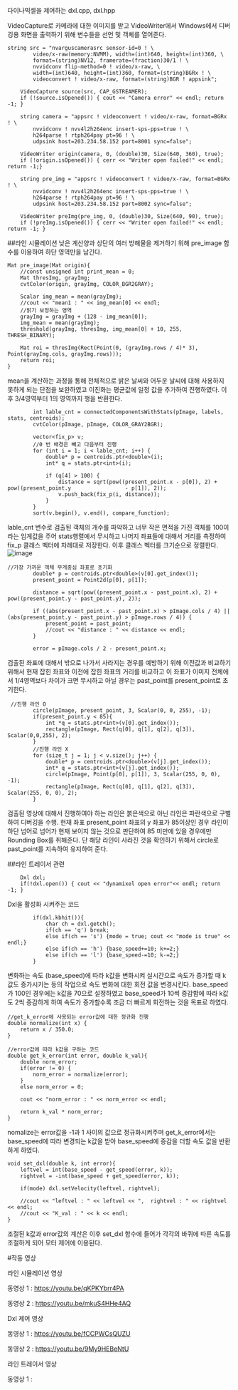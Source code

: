 다이나믹셀을 제어하는 dxl.cpp, dxl.hpp

VideoCapture로 카메라에 대한 이미지를 받고 VideoWriter에서 Windows에서 디버깅용 화면을 출력하기 위해 변수들을 선언 및 객체를 열어준다.

```
string src = "nvarguscamerasrc sensor-id=0 ! \
        video/x-raw(memory:NVMM), width=(int)640, height=(int)360, \
        format=(string)NV12, framerate=(fraction)30/1 ! \
        nvvidconv flip-method=0 ! video/x-raw, \
        width=(int)640, height=(int)360, format=(string)BGRx ! \
        videoconvert ! video/x-raw, format=(string)BGR ! appsink";
    
    VideoCapture source(src, CAP_GSTREAMER);
    if (!source.isOpened()) { cout << "Camera error" << endl; return -1; }

    string camera = "appsrc ! videoconvert ! video/x-raw, format=BGRx ! \
        nvvidconv ! nvv4l2h264enc insert-sps-pps=true ! \
        h264parse ! rtph264pay pt=96 ! \
        udpsink host=203.234.58.152 port=8001 sync=false";
    
    VideoWriter origin(camera, 0, (double)30, Size(640, 360), true);
    if (!origin.isOpened()) { cerr << "Writer open failed!" << endl; return -1;}

    string pre_img = "appsrc ! videoconvert ! video/x-raw, format=BGRx ! \
        nvvidconv ! nvv4l2h264enc insert-sps-pps=true ! \
        h264parse ! rtph264pay pt=96 ! \
        udpsink host=203.234.58.152 port=8002 sync=false";

    VideoWriter preImg(pre_img, 0, (double)30, Size(640, 90), true);
    if (!preImg.isOpened()) { cerr << "Writer open failed!" << endl; return -1; }

```


##라인 시뮬레이션
낮은 계산양과 상단의 여러 방해물을 제거하기 위해 pre_image 함수를 이용하여 하단 영역만을 남긴다.
```
Mat pre_image(Mat origin){
    //const unsigned int print_mean = 0;
    Mat thresImg, grayImg;
    cvtColor(origin, grayImg, COLOR_BGR2GRAY);

    Scalar img_mean = mean(grayImg);
    //cout << "mean1 : " << img_mean[0] << endl;
    //밝기 보정하는 영역
    grayImg = grayImg + (128 - img_mean[0]);
    img_mean = mean(grayImg);
    threshold(grayImg, thresImg, img_mean[0] + 10, 255, THRESH_BINARY);

    Mat roi = thresImg(Rect(Point(0, (grayImg.rows / 4)* 3), Point(grayImg.cols, grayImg.rows)));
    return roi;
}
```
mean을 계산하는 과정을 통해 전체적으로 밝은 날씨와 어두운 날씨에 대해 사용하지 못하게 되는 단점을 보완하였고 이진화는 평균값에 일정 값을 추가하여 진행하였다. 이후 3/4영역부터 1의 영역까지 행을 반환한다.

```
        int lable_cnt = connectedComponentsWithStats(pImage, labels, stats, centroids);
        cvtColor(pImage, pImage, COLOR_GRAY2BGR);

        vector<fix_p> v;
        //0 번 배경은 빼고 다음부터 진행
        for (int i = 1; i < lable_cnt; i++) {
            double* p = centroids.ptr<double>(i);
            int* q = stats.ptr<int>(i);

            if (q[4] > 100) {
                distance = sqrt(pow((present_point.x - p[0]), 2) + pow((present_point.y                 - p[1]), 2));
                v.push_back(fix_p(i, distance));
            }
        }
        sort(v.begin(), v.end(), compare_function);
```
lable_cnt 변수로 검출된 객체의 개수를 파악하고 너무 작은 면적을 가진 객체를 100이라는 임계값을 주어 stats행렬에서 무시하고 나머지 좌표들에 대해서 거리를 측정하여 fix_p 클래스 벡터에 차례대로 저장한다. 이후 클래스 벡터를 크기순으로 정렬한다.
![image](https://github.com/user-attachments/assets/fc3c6e2d-f03e-4da1-82c3-1fd8f680d83a)

```
//가장 가까운 객체 무게중심 좌표로 초기화
        double* p = centroids.ptr<double>(v[0].get_index());
        present_point = Point2d(p[0], p[1]);

        distance = sqrt(pow((present_point.x - past_point.x), 2) + pow((present_point.y - past_point.y), 2));
        
        if ((abs(present_point.x - past_point.x) > pImage.cols / 4) || (abs(present_point.y - past_point.y) > pImage.rows / 4)) {
            present_point = past_point;
            //cout << "distance : " << distance << endl;
        }

        error = pImage.cols / 2 - present_point.x;
```
검출된 좌표에 대해서 밖으로 나가서 사라지는 경우를 예방하기 위해 이전값과 비교하기 위해서 현재 잡힌 좌표와 이전에 잡힌 좌표의 거리를 비교하고 이 좌표가 이미지 전체에서 1/4영역보다 차이가 크면 무시하고 아닐 경우는 past_point를 present_point로 초기한다.

```
 //진행 라인 O
        circle(pImage, present_point, 3, Scalar(0, 0, 255), -1);
        if(present_point.y < 85){
            int *q = stats.ptr<int>(v[0].get_index());
            rectangle(pImage, Rect(q[0], q[1], q[2], q[3]), Scalar(0,0,255), 2);
        }
        //진행 라인 X
        for (size_t j = 1; j < v.size(); j++) {
            double* p = centroids.ptr<double>(v[j].get_index());
            int* q = stats.ptr<int>(v[j].get_index());
            circle(pImage, Point(p[0], p[1]), 3, Scalar(255, 0, 0), -1);
            rectangle(pImage, Rect(q[0], q[1], q[2], q[3]), Scalar(255, 0, 0), 2);
        }
```
검출된 영상에 대해서 진행하여야 하는 라인은 붉은색으로 아닌 라인은 파란색으로 구별하여 디버깅을 수행. 현재 좌표 present_point 좌표의 y 좌표가 85이상인 경우 라인이 하단 넘어로 넘어가 현재 보이지 않는 것으로 판단하여 85 미만에 있을 경우에만 Rounding Box를 취해준다. 단 해당 라인이 사라진 것을 확인하기 위해서 circle로 past_point를 지속하여 유지하여 준다.





##라인 트레이서 관련

```
    Dxl dxl;
    if(!dxl.open()) { cout << "dynamixel open error"<< endl; return -1; }
```
Dxl을 활성화 시켜주는 코드

```
        if(dxl.kbhit()){
            char ch = dxl.getch();
            if(ch == 'q') break;
            else if(ch == 's') {mode = true; cout << "mode is true" << endl;}
            else if(ch == 'h') {base_speed+=10; k+=2;}
            else if(ch == 'l') {base_speed-=10; k-=2;}
        }
```
변화하는 속도 (base_speed)에 따라 k값을 변화시켜 실시간으로 속도가 증가할 때 k값도 증가시키는 등의 작업으로 속도 변화에 대한 회전 값을 변경시킨다.
base_speed가 100인 경우에는 k값을 70으로 설정하였고 base_speed가 10씩 증감함에 따라 k값도 2씩 증감하게 하여 속도가 증가할수록 조금 더 빠르게 회전하는 것을 목표로 하였다.

```
//get_k_error에 사용되는 error값에 대한 정규화 진행
double normalize(int x) {
    return x / 350.0;
}

//error값에 따라 k값을 구하는 코드
double get_k_error(int error, double k_val){
    double norm_error;
    if(error != 0) {
        norm_error = normalize(error);
    }
    else norm_error = 0;
    
    cout << "norm_error : " << norm_error << endl;

    return k_val * norm_error;
}
```
nomalize는 error값을 -1과 1 사이의 값으로 정규화시켜주며 get_k_error에서는 base_speed에 따라 변경되는 k값을 받아 base_speed에 증감을 더할 속도 값을 반환하게 하였다.


```
void set_dxl(double k, int error){
    leftvel = int(base_speed - get_speed(error, k));
    rightvel = -int(base_speed + get_speed(error, k));
        
    if(mode) dxl.setVelocity(leftvel, rightvel);
        
    //cout << "leftvel : " << leftvel << ",  rightvel : " << rightvel << endl;
    //cout << "K_val : " << k << endl;    
}
```
조절된 k값과 error값의 계산은 이후 set_dxl 함수에 들어가 각각의 바퀴에 따른 속도를 조절하게 되어 모터 제어에 이용된다.



#작동 영상

라인 시뮬레이션 영상

동영상 1 : https://youtu.be/qKPKYbrr4PA

동영상 2 : https://youtu.be/mkuS4HHe4AQ

Dxl 제어 영상

동영상 1 : https://youtu.be/fCCPWCsQUZU

동영상 2 : https://youtu.be/9My9HEBeNtU

라인 트레이서 영상

동영상 1 : 
